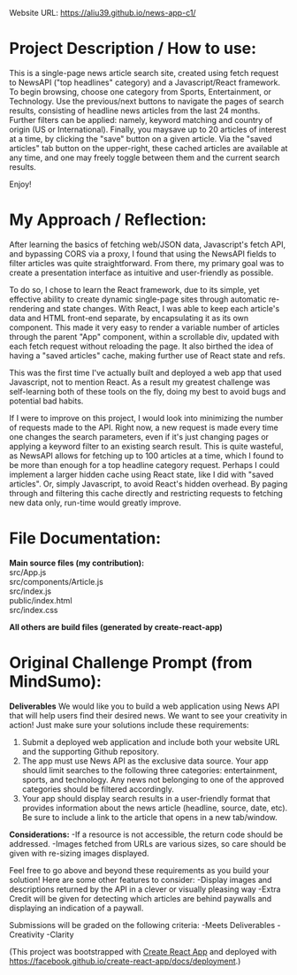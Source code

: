 ​​Website URL: https://aliu39.github.io/news-app-c1/

# Project Description / How to use:

​This is a single-page news article search site, created using fetch request to NewsAPI ("top headlines" category) and a Javascript/React framework. To begin browsing, choose one category from Sports, Entertainment, or Technology. Use the previous/next buttons to navigate the pages of search results, consisting of headline news articles from the last 24 months. Further filters can be applied: namely, keyword matching and country of origin (US or International). Finally, you may ​save​ up to 20 articles of interest at a time, by clicking the "save" button on a given article. Via the "saved articles" tab button on the upper-right​, these cached articles are available at any time, and one may freely toggle between them and the current search results.

Enjoy!

# My Approach / Reflection:

​​After learning the basics of fetching web/JSON data, Javascript's fetch API,​ and bypassing CORS via a proxy, I found that using the NewsAPI fields to filter articles was quite straightforward. From there, my primary goal was to create a presentation interface as intuitive and user-friendly as possible.

To do so, I chose to learn the React framework, due to its simple, yet effective ability to create dynamic single-page sites through automatic re-rendering and state changes. With React, I was able to keep each article's data and HTML front-end separate, by encapsulating it as its own component. This made it very easy to render a variable number of articles through the parent "App" component, within a scrollable div, updated with each fetch request without reloading the page. It also birthed the idea of having a "saved articles" cache, making further use of React state and refs.

This was the first time I've actually built and deployed a web app that used Javascript, not to mention React. As a result my greatest challenge was self-learning both of these tools on the fly, doing my best to avoid bugs and potential bad habits.

If I were to improve on this project, I would look into minimizing the number of requests made to the API. Right now, a new request is made every time one changes the search parameters, even if it's just changing pages or applying a keyword filter to an existing search result. This is quite wasteful, as NewsAPI allows for fetching up to 100 articles at a time, which I found to be more than enough for a top headline category request. Perhaps I could implement a larger hidden cache using React state, like I did with "saved articles". Or, simply Javascript, to avoid React's hidden overhead. By paging through and filtering this cache directly and restricting requests to fetching ​new​ data only, run-time would greatly improve.

# File Documentation:

**Main source files (my contribution):**  
src/App.js  
src/components/Article.js  
src/index.js  
public/index.html  
src/index.css

**All others are build files (generated by create-react-app)**

# Original Challenge Prompt (from MindSumo):

**Deliverables**
We would like you to build a web application using News API that will help users find their desired news. We want to see your creativity in action! Just make sure your solutions include these requirements:

1. Submit a deployed web application and include both your website URL and the supporting Github repository.
2. The app must use News API as the exclusive data source.
   Your app should limit searches to the following three categories: entertainment, sports, and technology. Any news not belonging to one of the approved categories should be filtered accordingly.
3. Your app should display search results in a user-friendly format that provides information about the news article (headline, source, date, etc). Be sure to include a link to the article that opens in a new tab/window.

**Considerations:**
-If a resource is not accessible, the return code should be addressed.
-Images fetched from URLs are various sizes, so care should be given with re-sizing images displayed.

Feel free to go above and beyond these requirements as you build your solution! Here are some other features to consider:
-Display images and descriptions returned by the API in a clever or visually pleasing way
-Extra Credit will be given for detecting which articles are behind paywalls and displaying an indication of a paywall.

Submissions will be graded on the following criteria:
-Meets Deliverables
-Creativity
-Clarity

(This project was bootstrapped with [Create React App](https://github.com/facebook/create-react-app) and deployed with https://facebook.github.io/create-react-app/docs/deployment.)
